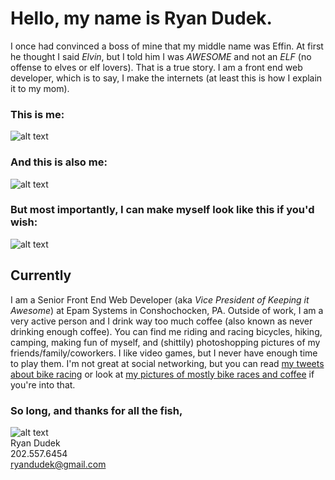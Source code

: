 # Hello, my name is Ryan Dudek.
I once had convinced a boss of mine that my middle name was Effin. At first he thought I said _Elvin_, but I told him I was _AWESOME_ and not an _ELF_ (no offense to elves or elf lovers). That is a true story. I am a front end web developer, which is to say, I make the internets (at least this is how I explain it to my mom).

### This is me:
![alt text](https://raw.githubusercontent.com/ryandudek/ryandudek.github.io/master/img/track.jpg "Logo Title Text 1")

### And this is also me:
![alt text](https://raw.githubusercontent.com/ryandudek/ryandudek.github.io/master/img/dccx.jpg "Riding bikes")

### But most importantly, I can make myself look like this if you'd wish:
![alt text](https://raw.githubusercontent.com/ryandudek/ryandudek.github.io/master/img/bossman.jpg "Incredible!")

## Currently
I am a Senior Front End Web Developer (aka _Vice President of Keeping it Awesome_) at Epam Systems in Conshochocken, PA. Outside of work, I am a very active person and I drink way too much coffee (also known as never drinking enough coffee). You can find me riding and racing bicycles, hiking, camping, making fun of myself, and (shittily) photoshopping pictures of my friends/family/coworkers. I like video games, but I never have enough time to play them. I'm not great at social networking, but you can read [my tweets about bike racing](https://twitter.com/kelpiuscycling) or look at [my pictures of mostly bike races and coffee](https://instagram.com/ryaneffindudek) if you're into that.

### So long, and thanks for all the fish,
![alt text](https://raw.githubusercontent.com/ryandudek/ryandudek.github.io/master/img/mission.jpg "Mission Accomplished")  
Ryan Dudek  
202.557.6454  
ryandudek@gmail.com  